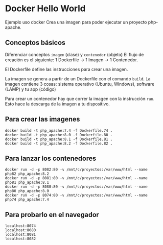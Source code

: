 # Docker Hello World

Ejemplo uso docker
Crea una imagen para poder ejecutar un proyecto php-apache.

## Conceptos básicos

Diferenciar conceptos `imagen` (clase) y `contenedor` (objeto)
El flujo de creación es el siguiente: 1 Dockerfile -> 1 Imagen -> 1 Contenedor.

El Dockerfile define las instrucciones para crear una imagen.

La imagen se genera a partir de un Dockerfile con el comando `build`. La imagen contiene 3 cosas: sistema operativo (Ubuntu, Windows), software (LAMP) y tu app (código)

Para crear un contenedor hay que correr la imagen con la instrucción `run`. Esto hace la descarga de la imagen a tu dispositivo.

## Para crear las imagenes

``` shell
docker build -t php_apache:7.4 -f Dockerfile.74 .
docker build -t php_apache:8.0 -f Dockerfile.80 .
docker build -t php_apache:8.1 -f Dockerfile.81 .
docker build -t php_apache:8.2 -f Dockerfile.82 .
```

## Para lanzar los contenedores

``` shell
docker run -d -p 8082:80 -v /mnt/c/proyectos:/var/www/html --name php82 php_apache:8.2
docker run -d -p 8081:80 -v /mnt/c/proyectos:/var/www/html --name php81 php_apache:8.1
docker run -d -p 8080:80 -v /mnt/c/proyectos:/var/www/html --name php80 php_apache:8.0
docker run -d -p 8074:80 -v /mnt/c/proyectos:/var/www/html --name php74 php_apache:7.4
```

## Para probarlo en el navegador

``` shell
localhost:8074
localhost:8080
localhost:8081
localhost:8082
```
